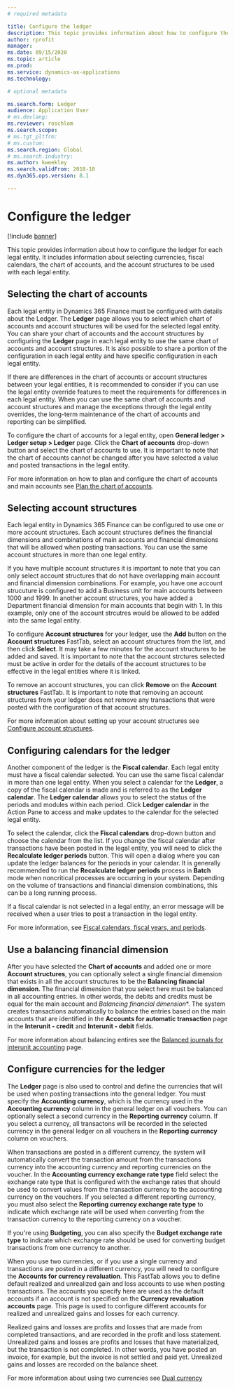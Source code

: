 ```yaml
---
# required metadata

title: Configure the ledger
description: This topic provides information about how to configure the ledger for each legal entity. It includes information about selecting currencies, fiscal calendars, the chart of accounts, and the account structures to be used with each legal entity.
author: rprofit
manager: 
ms.date: 09/15/2020
ms.topic: article
ms.prod: 
ms.service: dynamics-ax-applications
ms.technology: 

# optional metadata

ms.search.form: Ledger
audience: Application User
# ms.devlang: 
ms.reviewer: roschlom
ms.search.scope: 
# ms.tgt_pltfrm: 
# ms.custom:
ms.search.region: Global
# ms.search.industry: 
ms.author: kweekley
ms.search.validFrom: 2018-10
ms.dyn365.ops.version: 8.1

---
```


# Configure the ledger

[!include [banner](../includes/banner.md)]

This topic provides information about how to configure the ledger for each legal entity. It includes information about selecting currencies, fiscal calendars, the chart of accounts, and the account structures to be used with each legal entity.

## Selecting the chart of accounts
Each legal entity in Dynamics 365 Finance must be configured with details about the Ledger. The **Ledger** page allows you to select which chart of accounts and account structures will be used for the selected legal entity. You can share your chart of accounts and the account structures by configuring the **Ledger** page in each legal entity to use the same chart of accounts and account structures. It is also possible to share a portion of the configuration in each legal entity and have specific configuration in each legal entity. 

If there are differences in the chart of accounts or account structures between your legal entities, it is recommended to consider if you can use the legal entity override features to meet the requirements for differences in each legal entity. When you can use the same chart of accounts and account structures and manage the exceptions through the legal entity overrides, the long-term maintenance of the chart of accounts and reporting can be simplified. 

To configure the chart of accounts for a legal entity, open **General ledger > Ledger setup > Ledger** page. Click the **Chart of accounts** drop-down button and select the chart of accounts to use. It is important to note that the chart of accounts cannot be changed after you have selected a value and posted transactions in the legal entity. 

For more information on how to plan and configure the chart of accounts and main accounts see [Plan the chart of accounts](plan-chart-of-accounts.md).

## Selecting account structures
Each legal entity in Dynamics 365 Finance can be configured to use one or more account structures. Each account structures defines the financial dimensions and combinations of main accounts and financial dimensions that will be allowed when posting transactions. You can use the same account structures in more than one legal entity. 

If you have multiple account structures it is important to note that you can only select account structures that do not have overlapping main account and financial dimension combinations. For example, you have one account strucuture is configured to add a Business unit for main accounts between 1000 and 1999. In another account structures, you have added a Department financial dimension for main accounts that begin with 1. In this example, only one of the account strcutres would be allowed to be added into the same legal entity.

To configure **Account structures** for your ledger, use the **Add** button on the **Account structures** FastTab, select an account structures from the list, and then click **Select**. It may take a few minutes for the account structures to be added and saved. It is important to note that the account strctures selected must be active in order for the details of the account structures to be effective in the legal entities where it is linked.

To remove an account structures, you can click **Remove** on the **Account structures** FastTab. It is important to note that removing an account structures from your ledger does not remove any transactions that were posted with the configuration of that account structures. 

For more information about setting up your account structures see [Configure account structures](configure-account-structures.md).

## Configuring calendars for the ledger
Another component of the ledger is the **Fiscal calendar**. Each legal entity must have a fiscal calendar selected. You can use the same fiscal calendar in more than one legal entity. When you select a calendar for the **Ledger**, a copy of the fiscal calendar is made and is referred to as the **Ledger calendar**. The **Ledger calendar** allows you to select the status of the periods and modules within each period. Click **Ledger calendar** in the Action Pane to access and make updates to the calendar for the selected legal entity.

To select the calendar, click the **Fiscal calendars** drop-down button and choose the calendar from the list. If you change the fiscal calendar after transactions have been posted in the legal entity, you will need to click the **Recalculate ledger periods** button. This will open a dialog where you can update the ledger balances for the periods in your calendar. It is generally recommended to run the **Recalculate ledger periods** process in **Batch** mode when noncritical processes are occurring in your system. Depending on the volume of transactions and financial dimension combinations, this can be a long running process. 

If a fiscal calendar is not selected in a legal entity, an error message will be received when a user tries to post a transaction in the legal entity. 

For more information, see [Fiscal calendars, fiscal years, and periods](fiscal-calendars-fiscal-years-periods.md).

## Use a balancing financial dimension
After you have selected the **Chart of accounts** and added one or more **Account structures**, you can optionally select a single financial dimension that exists in all the account structures to be the **Balancing financial dimension**. The financial dimension that you select here must be balanced in all accounting entries. In other words, the debits and credits must be equal for the main account and *Balancing financial dimension**. The system creates transactions automatically to balance the entries based on the main accounts that are identified in the **Accounts for automatic transaction** page in the **Interunit - credit** and **Interunit - debit** fields.

For more information about balancing entires see the [Balanced journals for interunit accounting](example-balanced-journals-interunit-accounting.md) page. 

## Configure currencies for the ledger
The **Ledger** page is also used to control and define the currencies that will be used when posting transactions into the general ledger. You must specify the **Accounting currency**, which is the currency used in the **Accounting currency** column in the general ledger on all vouchers. You can optionally select a second currency in the **Reporting currency** column. If you select a currency, all transactons will be recorded in the selected currency in the general ledger on all vouchers in the **Reporting currency** column on vouchers. 

When transactions are posted in a different currency, the system will automatically convert the transaction amount from the transactions currency into the accounting currency and reporting currencies on the voucher. In the **Accounting currency exchange rate type** field select the exchange rate type that is configured with the exchange rates that should be used to convert values from the transaction currency to the accounting currency on the vouchers. If you selected a different reporting currency, you must also select the **Reporting currency exchange rate type** to indicate which exchange rate will be used when converting from the transaction currency to the reporting currency on a voucher. 

If you're using **Budgeting**, you can also specify the **Budget exchange rate type** to indicate which exchange rate should be used for converting budget transactions from one currency to another. 

When you use two currencies, or if you use a single currency and transactions are posted in a different currency, you will need to configure the **Accounts for currency revaluation**. This FastTab allows you to define default realized and unrealized gain and loss accounts to use when posting transactions. The accounts you specify here are used as the default accounts if an account is not specified on the **Currency revaluation accounts** page. This page is used to configure different accounts for realized and unrealized gains and losses for each currency. 

Realized gains and losses are profits and losses that are made from completed transactions, and are recorded in the profit and loss statement. Unrealized gains and losses are profits and losses that have materialized, but the transaction is not completed. In other words, you have posted an invoice, for example, but the invoice is not settled and paid yet. Unrealized gains and losses are recorded on the balance sheet. 

For more information about using two currencies see [Dual currency](dual-currency.md)


